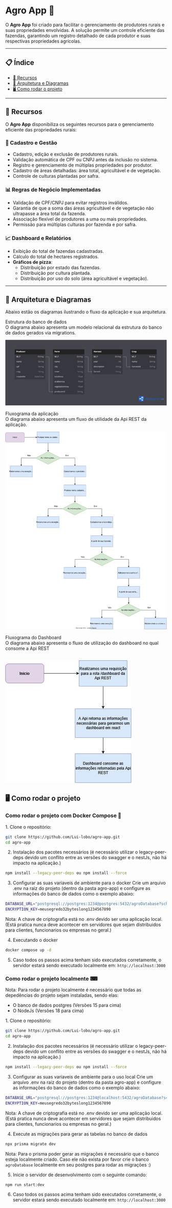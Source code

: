 # Agro App 🍃

O **Agro App** foi criado para facilitar o gerenciamento de produtores rurais e suas propriedades envolvidas. A solução permite um controle eficiente das fazendas, garantindo um registro detalhado de cada produtor e suas respectivas propriedades agrícolas.

---

## 📋 Índice

- [🔧 Recursos](#recursos)
- [👷 Arquitetura e Diagramas](#arquitetura-e-diagramas)
- [🖥️ Como rodar o projeto](#como-rodar-o-projeto)

---

## 🔧 Recursos

O **Agro App** disponibiliza os seguintes recursos para o gerenciamento eficiente das propriedades rurais:

### 📌 Cadastro e Gestão

- Cadastro, edição e exclusão de produtores rurais.
- Validação automática de CPF ou CNPJ antes da inclusão no sistema.
- Registro e gerenciamento de múltiplas propriedades por produtor.
- Cadastro de áreas detalhadas: área total, agricultável e de vegetação.
- Controle de culturas plantadas por safra.

### 📊 Regras de Negócio Implementadas

- Validação de CPF/CNPJ para evitar registros inválidos.
- Garantia de que a soma das áreas agricultável e de vegetação não ultrapasse a área total da fazenda.
- Associação flexível de produtores a uma ou mais propriedades.
- Permissão para múltiplas culturas por fazenda e por safra.

### 📈 Dashboard e Relatórios

- Exibição do total de fazendas cadastradas.
- Cálculo do total de hectares registrados.
- **Gráficos de pizza**:
  - Distribuição por estado das fazendas.
  - Distribuição por cultura plantada.
  - Distribuição por uso do solo (área agricultável e vegetação).

---

## 👷 Arquitetura e Diagramas
Abaixo estão os diagramas ilustrando o fluxo da aplicação e sua arquitetura.

Estrutura do banco de dados <br>
O diagrama abaixo apresenta um modelo relacional da estrutura do banco de dados gerados via migrations.

![Estrutura do banco](docs/diagramaAgroApp.png)

Fluxograma da aplicação <br>
O diagrama abaixo apresenta um fluxo de utilidade da Api REST da aplicação.

![Fluxograma da aplicacao](docs/fluxoDaAplicacao.svg)

Fluxograma do Dashboard <br>
O diagrama abaixo apresenta o fluxo de utilização do dashboard no qual consome a Api REST

![Fluxograma do dashboard](docs/fluxoGramaDashboard.png)
---

## 🖥️ Como rodar o projeto

### Como rodar o projeto com Docker Compose 🐋

1️. Clone o repositório:
```sh
git clone https://github.com/Lui-lobo/agro-app.git
cd agro-app
```

2. Instalação dos pacotes necessários (é necessário utilizar o legacy-peer-deps devido um conflito entre as versões do swagger e o nestJs, não há impacto na aplicação.)
```sh
npm install --legacy-peer-deps ou npm install --force
```

3. Configurar as suas variaveis de ambiente para o docker
Crie um arquivo .env na raiz do projeto (dentro da pasta agro-app) e configure as informações do banco de dados como o exemplo abaixo:
```sh
DATABASE_URL="postgresql://postgres:1234@postgres:5432/agroDatabase?schema=public"
ENCRYPTION_KEY=meusegredo32byteslong1234567890
```
Nota: A chave de criptografia está no .env devido ser uma aplicação local. (Está pratica nunca deve acontecer em servidores que sejam distribuidos para clientes, funcionarios ou empresas no geral.)

4. Executando o docker
```sh
docker compose up -d
```

5. Caso todos os passos acima tenham sido executados corretamente, o servidor estará sendo executado localmente em: ```http://localhost:3000```

### Como rodar o projeto localmente ⌨
Nota: Para rodar o projeto localmente é necessário que todas as depedências do projeto sejam instaladas, sendo elas:
- O banco de dados postgres (Versões 15 para cima)
- O NodeJs (Versões 18 para cima)

1️. Clone o repositório:
```sh
git clone https://github.com/Lui-lobo/agro-app.git
cd agro-app
```

2. Instalação dos pacotes necessários (é necessário utilizar o legacy-peer-deps devido um conflito entre as versões do swagger e o nestJs, não há impacto na aplicação.)
```sh
npm install --legacy-peer-deps ou npm install --force
```

3. Configurar as suas variaveis de ambiente para o uso local
Crie um arquivo .env na raiz do projeto (dentro da pasta agro-app) e configure as informações do banco de dados como o exemplo abaixo:
```sh
DATABASE_URL="postgresql://postgres:1234@localhost:5432/agroDatabase?schema=public"
ENCRYPTION_KEY=meusegredo32byteslong1234567890
```
Nota: A chave de criptografia está no .env devido ser uma aplicação local. (Está pratica nunca deve acontecer em servidores que sejam distribuidos para clientes, funcionarios ou empresas no geral.)

4. Execute as migrações para gerar as tabelas no banco de dados
```sh
npx prisma migrate dev
```
Nota: Para o prisma poder gerar as migrações é necessário que o banco esteja localmente criado. Caso ele não exista por favor crie o banco ```agroDatabase``` localmente em seu postgres para rodar as migrações :)

5. Inicie o servidor de desenvolvimento com o seguinte comando:
```sh
npm run start:dev
```

6. Caso todos os passos acima tenham sido executados corretamente, o servidor estará sendo executado localmente em: ```http://localhost:3000```
